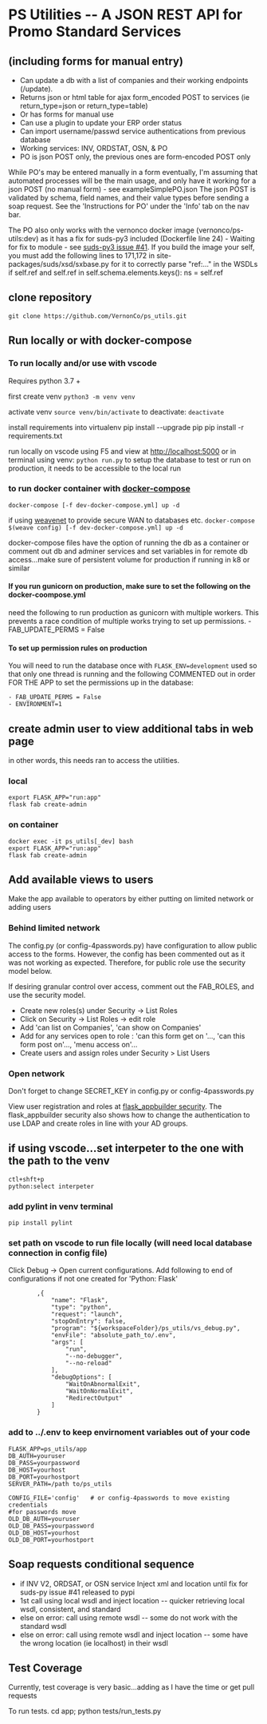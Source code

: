 # PS Utilities -- A JSON REST API for Promo Standard Services
## (including forms for manual entry)
-   Can update a db with a list of companies and their working endpoints (/update).
-   Returns json or html table for ajax form_encoded POST to services (ie return_type=json or return_type=table)
-   Or has forms for manual use
-   Can use a plugin to update your ERP order status
-   Can import username/passwd service authentications from previous database
-   Working services: INV, ORDSTAT, OSN, & PO
-   PO is json POST only, the previous ones are form-encoded POST only

While PO's may be entered manually in a form eventually, I'm assuming that automated processes
will be the main usage, and only have it working for a json POST (no manual form)  - see exampleSimplePO.json  The
json POST is validated by schema, field names, and their value types before sending a soap request.  See the 'Instructions for PO' under the 'Info' tab on the nav bar.

The PO also only works with the vernonco docker image (vernonco/ps-utils:dev) as it has a fix for suds-py3 included (Dockerfile line 24) - Waiting for fix to module - see [suds-py3 issue #41](https://github.com/cackharot/suds-py3/issues/41).  If you build the image your self, you must add the following lines to 171,172 in site-packages/suds/xsd/sxbase.py for it to correctly parse "ref:..." in the WSDLs
    if self.ref and self.ref in self.schema.elements.keys():
        ns = self.ref

## clone repository
`git clone https://github.com/VernonCo/ps_utils.git`

## Run locally or with docker-compose
### To run locally and/or use with vscode
Requires python 3.7 +

first create venv
`python3 -m venv venv`

activate venv
`source venv/bin/activate`
to deactivate:
`deactivate`

install requirements into virtualenv
    pip install --upgrade pip
    pip install -r requirements.txt

run locally on vscode using F5 and view at <http://localhost:5000> or in terminal using venv:
`python run.py`
to setup the database to test or run on production, it needs to be accessible to the local run

### to run docker container with [docker-compose](https://docs.docker.com/compose/install/)
`docker-compose [-f dev-docker-compose.yml] up -d`

if using [weavenet](https://www.weave.works/oss/net/) to provide secure WAN to databases etc.
`docker-compose $(weave config) [-f dev-docker-compose.yml] up -d`

docker-compose files have the option of running the db as a container or comment out db and adminer services and set variables in for remote db access...make sure of persistent volume for production if running in k8 or similar

#### If you run gunicorn on production, make sure to set the following on the docker-coompose.yml
need the following to run production as gunicorn with multiple workers. This prevents a race condition of multiple works trying to set up permissions.
      - FAB_UPDATE_PERMS = False
#### To set up permission rules on production
You will need to run the database once with `FLASK_ENV=development` used so that only one thread is running and the following COMMENTED out in order FOR THE APP to set the permissions up in the database:

    - FAB_UPDATE_PERMS = False
    - ENVIRONMENT=1


## create admin user to view additional tabs in web page
in other words, this needs ran to access the utilities.

### local
    export FLASK_APP="run:app"
    flask fab create-admin

### on container
    docker exec -it ps_utils[_dev] bash
    export FLASK_APP="run:app"
    flask fab create-admin

## Add available views to users
Make the app available to operators by either putting on limited network or adding users

### Behind limited network
The config.py  (or config-4passwords.py) have configuration to allow public access to the forms. However, the config has been commented out as it was not working as expected.  Therefore, for public role use the security model below.

If desiring granular control over access, comment out the FAB_ROLES, and use the security model.
-   Create new roles(s) under Security -> List Roles
-   Click on Security -> List Roles ->  edit role
-   Add 'can list on Companies', 'can show on Companies'
-   Add for any services open to role : 'can this form get on '..., 'can this form post on'..., 'menu access on'...
-   Create users and assign roles under Security > List Users

### Open network
Don't forget to change SECRET_KEY in config.py or config-4passwords.py

View user registration and roles at [flask_appbuilder security](https://flask-appbuilder.readthedocs.io/en/latest/security.html).  The flask_appbuilder security also shows how to change the authentication to use LDAP and create roles in line with your AD groups.

## if using vscode...set interpeter to the one with the path to the venv
    ctl+shft+p
    python:select interpeter

### add pylint in venv terminal
`pip install pylint`

### set path on vscode to run file locally (will need local database connection in config file)
Click Debug -> Open current configurations.  Add following to end of configurations if not one created for 'Python: Flask'

            ,{
                "name": "Flask",
                "type": "python",
                "request": "launch",
                "stopOnEntry": false,
                "program": "${workspaceFolder}/ps_utils/vs_debug.py",
                "envFile": "absolute_path_to/.env",
                "args": [
                    "run",
                    "--no-debugger",
                    "--no-reload"
                ],
                "debugOptions": [
                    "WaitOnAbnormalExit",
                    "WaitOnNormalExit",
                    "RedirectOutput"
                ]
            }

### add to ../.env to keep envirnoment variables out of your code
    FLASK_APP=ps_utils/app
    DB_AUTH=youruser
    DB_PASS=yourpassword
    DB_HOST=yourhost
    DB_PORT=yourhostport
    SERVER_PATH=/path to/ps_utils

    CONFIG_FILE='config'   # or config-4passwords to move existing credentials
    #for passwords move
    OLD_DB_AUTH=youruser
    OLD_DB_PASS=yourpassword
    OLD_DB_HOST=yourhost
    OLD_DB_PORT=yourhostport

## Soap requests conditional sequence
-   if INV V2, ORDSAT, or OSN service Inject xml and location until fix for suds-py issue #41 released to pypi
-   1st call using local wsdl and inject location -- quicker retrieving local wsdl, consistent, and standard
-   else on error: call using remote wsdl -- some do not work with the standard wsdl
-   else on error: call using remote wsdl and inject location -- some have the wrong location (ie localhost) in their wsdl

## Test Coverage
Currently, test coverage is very basic...adding as I have the time or get pull requests

To run tests.
    cd app; python tests/run_tests.py
